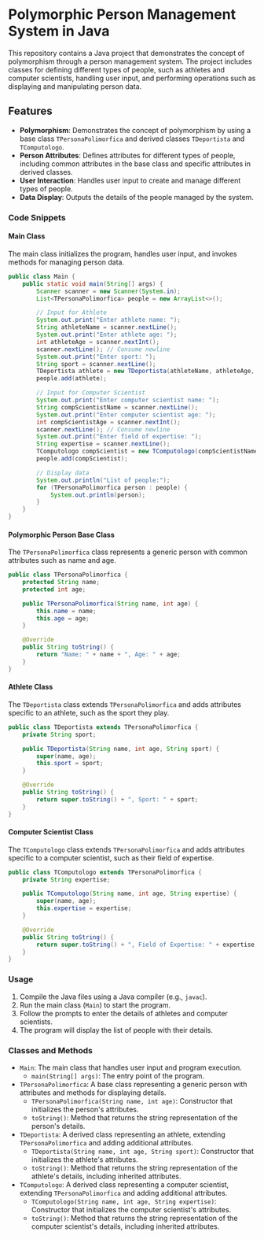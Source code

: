# Polymorphic Person Management System in Java

This repository contains a Java project that demonstrates the concept of polymorphism through a person management system. The project includes classes for defining different types of people, such as athletes and computer scientists, handling user input, and performing operations such as displaying and manipulating person data.

## Features

- **Polymorphism**: Demonstrates the concept of polymorphism by using a base class `TPersonaPolimorfica` and derived classes `TDeportista` and `TComputologo`.
- **Person Attributes**: Defines attributes for different types of people, including common attributes in the base class and specific attributes in derived classes.
- **User Interaction**: Handles user input to create and manage different types of people.
- **Data Display**: Outputs the details of the people managed by the system.

### Code Snippets

#### Main Class
The main class initializes the program, handles user input, and invokes methods for managing person data.

```java
public class Main {
    public static void main(String[] args) {
        Scanner scanner = new Scanner(System.in);
        List<TPersonaPolimorfica> people = new ArrayList<>();

        // Input for Athlete
        System.out.print("Enter athlete name: ");
        String athleteName = scanner.nextLine();
        System.out.print("Enter athlete age: ");
        int athleteAge = scanner.nextInt();
        scanner.nextLine(); // Consume newline
        System.out.print("Enter sport: ");
        String sport = scanner.nextLine();
        TDeportista athlete = new TDeportista(athleteName, athleteAge, sport);
        people.add(athlete);

        // Input for Computer Scientist
        System.out.print("Enter computer scientist name: ");
        String compScientistName = scanner.nextLine();
        System.out.print("Enter computer scientist age: ");
        int compScientistAge = scanner.nextInt();
        scanner.nextLine(); // Consume newline
        System.out.print("Enter field of expertise: ");
        String expertise = scanner.nextLine();
        TComputologo compScientist = new TComputologo(compScientistName, compScientistAge, expertise);
        people.add(compScientist);

        // Display data
        System.out.println("List of people:");
        for (TPersonaPolimorfica person : people) {
            System.out.println(person);
        }
    }
}
```

#### Polymorphic Person Base Class

The `TPersonaPolimorfica` class represents a generic person with common attributes such as name and age.

```java
public class TPersonaPolimorfica {
    protected String name;
    protected int age;

    public TPersonaPolimorfica(String name, int age) {
        this.name = name;
        this.age = age;
    }

    @Override
    public String toString() {
        return "Name: " + name + ", Age: " + age;
    }
}
```

#### Athlete Class

The `TDeportista` class extends `TPersonaPolimorfica` and adds attributes specific to an athlete, such as the sport they play.

```java
public class TDeportista extends TPersonaPolimorfica {
    private String sport;

    public TDeportista(String name, int age, String sport) {
        super(name, age);
        this.sport = sport;
    }

    @Override
    public String toString() {
        return super.toString() + ", Sport: " + sport;
    }
}
```

#### Computer Scientist Class

The `TComputologo` class extends `TPersonaPolimorfica` and adds attributes specific to a computer scientist, such as their field of expertise.

```java
public class TComputologo extends TPersonaPolimorfica {
    private String expertise;

    public TComputologo(String name, int age, String expertise) {
        super(name, age);
        this.expertise = expertise;
    }

    @Override
    public String toString() {
        return super.toString() + ", Field of Expertise: " + expertise;
    }
}
```

### Usage

1.  Compile the Java files using a Java compiler (e.g., `javac`).
2.  Run the main class (`Main`) to start the program.
3.  Follow the prompts to enter the details of athletes and computer scientists.
4.  The program will display the list of people with their details.

### Classes and Methods

-   `Main`: The main class that handles user input and program execution.
    -   `main(String[] args)`: The entry point of the program.
-   `TPersonaPolimorfica`: A base class representing a generic person with attributes and methods for displaying details.
    -   `TPersonaPolimorfica(String name, int age)`: Constructor that initializes the person's attributes.
    -   `toString()`: Method that returns the string representation of the person's details.
-   `TDeportista`: A derived class representing an athlete, extending `TPersonaPolimorfica` and adding additional attributes.
    -   `TDeportista(String name, int age, String sport)`: Constructor that initializes the athlete's attributes.
    -   `toString()`: Method that returns the string representation of the athlete's details, including inherited attributes.
-   `TComputologo`: A derived class representing a computer scientist, extending `TPersonaPolimorfica` and adding additional attributes.
    -   `TComputologo(String name, int age, String expertise)`: Constructor that initializes the computer scientist's attributes.
    -   `toString()`: Method that returns the string representation of the computer scientist's details, including inherited attributes.